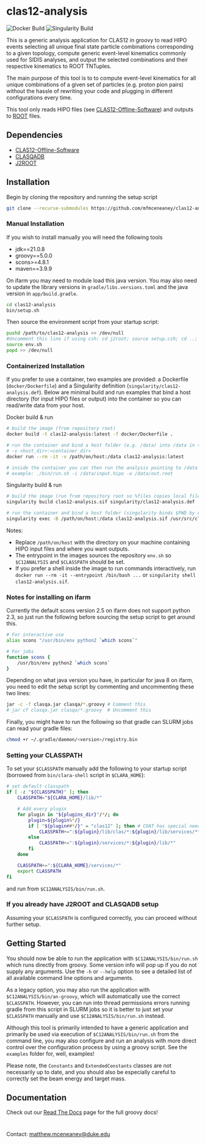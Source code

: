 # clas12-analysis
![Docker Build](https://github.com/mfmceneaney/clas12-analysis/actions/workflows/docker-image.yml/badge.svg)
![Singularity Build](https://github.com/mfmceneaney/clas12-analysis/actions/workflows/singularity-image.yml/badge.svg)

This is a generic analysis application for CLAS12 in groovy to read HIPO events selecting all unique final state particle combinations corresponding to a given topology,
compute generic event-level kinematics commonly used for SIDIS analyses, and output the selected combinations and their respective kinematics to ROOT TNTuples.

The main purpose of this tool is to to compute event-level kinematics for all unique combinations of a 
given set of particles (e.g. proton pion pairs) without the hassle of rewriting your code and plugging in different configurations every time.

This tool only reads HIPO files (see [CLAS12-Offline-Software](https://github.com/JeffersonLab/clas12-offline-software)) and outputs to 
[ROOT](https://root.cern) files.

## Dependencies
* [CLAS12-Offline-Software](https://github.com/JeffersonLab/clas12-offline-software)
* [CLASQADB](https://github.com/JeffersonLab/clasqaDB)
* [J2ROOT](https://github.com/drewkenjo/j2root)

## Installation
Begin by cloning the repository and running the setup script
```bash
git clone --recurse-submodules https://github.com/mfmceneaney/clas12-analysis.git
```

### Manual Installation
If you wish to install manually you will need the following tools
* jdk==21.0.8
* groovy==5.0.0
* scons>=4.8.1
* maven==3.9.9

On ifarm you may need to module load this java version.  You may also need to update the library versions in `gradle/libs.versions.toml` and the java version in `app/build.gradle`.
```bash
cd clas12-analysis
bin/setup.sh
```

Then source the environment script from your startup script:
```bash
pushd /path/to/clas12-analysis >> /dev/null
#Uncomment this line if using csh: cd j2root; source setup.csh; cd ..;
source env.sh
popd >> /dev/null
``` 

### Containerized Installation
If you prefer to use a container, two examples are provided: a Dockerfile (`docker/Dockerfile`) and
a Singularity definition (`singularity/clas12-analysis.def`). Below are minimal build and run examples that
bind a host directory (for input HIPO files or output) into the container so you can read/write data from your host.

Docker build & run

```bash
# build the image (from repository root)
docker build -t clas12-analysis:latest -f docker/Dockerfile .

# run the container and bind a host folder (e.g. /data) into /data in the container
# -v <host_dir>:<container_dir>
docker run --rm -it -v /path/on/host:/data clas12-analysis:latest

# inside the container you can then run the analysis pointing to /data
# example: ./bin/run.sh -i /data/input.hipo -o /data/out.root
```

Singularity build & run

```bash
# build the image (run from repository root so %files copies local files)
singularity build clas12-analysis.sif singularity/clas12-analysis.def

# run the container and bind a host folder (singularity binds $PWD by default; use -B to bind other paths)
singularity exec -B /path/on/host:/data clas12-analysis.sif /usr/src/clas12-analysis/bin/run.sh -i /data/input.hipo -o /data/out.root
```

Notes:
- Replace `/path/on/host` with the directory on your machine containing HIPO input files and where you want outputs.
- The entrypoint in the images sources the repository `env.sh` so `$C12ANALYSIS` and `$CLASSPATH` should be set.
- If you prefer a shell inside the image to run commands interactively, run `docker run --rm -it --entrypoint /bin/bash ...` or
    `singularity shell clas12-analysis.sif`.

### Notes for installing on ifarm

Currently the default scons version 2.5 on ifarm does not support python 2.3, so just run the following before sourcing the setup script to get around this.
```bash
# For interactive use
alias scons "/usr/bin/env python2 `which scons`"

# For jobs
function scons {
    /usr/bin/env python2 `which scons`
}
```

Depending on what java version you have, in particular for java 8 on ifarm, you need to edit the setup script by commenting and uncommenting these two lines:
```bash
jar -c -f clasqa.jar clasqa/*.groovy # Comment this
# jar cf clasqa.jar clasqa/*.groovy  # Uncomment this
```

Finally, you might have to run the following so that gradle can SLURM jobs can read your gradle files:
```bash
chmod +r ~/.gradle/daemon/<version>/registry.bin
```

### Setting your CLASSPATH
To set your `$CLASSPATH` manually add the following to your startup script (borrowed from `bin/clara-shell` script in `$CLARA_HOME`):

```bash
# set default classpath
if [ -z "${CLASSPATH}" ]; then
    CLASSPATH="${CLARA_HOME}/lib/*"

    # Add every plugin
    for plugin in "${plugins_dir}"/*/; do
        plugin=${plugin%*/}
        if [ "${plugin##*/}" = "clas12" ]; then # COAT has special needs
            CLASSPATH+=":${plugin}/lib/clas/*:${plugin}/lib/services/*"
        else
            CLASSPATH+=":${plugin}/services/*:${plugin}/lib/*"
        fi
    done

    CLASSPATH+=":${CLARA_HOME}/services/*"
    export CLASSPATH
fi
```
and run from `$C12ANALYSIS/bin/run.sh`.

### If you already have J2ROOT and CLASQADB setup
Assuming your `$CLASSPATH` is configured correctly, you can proceed without further setup.

## Getting Started
You should now be able to run the application with `$C12ANALYSIS/bin/run.sh` which runs directly from groovy.
Some version info will pop up if you do not supply any arguments.
Use the `-h` or  `--help` option to see a detailed list of all available command line options and arguments.

As a legacy option, you may also run the application with `$C12ANALYSIS/bin/an-groovy`, which will automatically use the correct `$CLASSPATH`.  However, you can run into thread permissions errors running gradle from this script in SLURM jobs so it is better to just set your `$CLASSPATH` manually and use `$C12ANALYSIS/bin/run.sh` instead.

Although this tool is primarily intended to have a generic application and primarily be used via execution of `$C12ANALYSIS/bin/run.sh` from the command line, you may also configure and run an analysis with more direct control over the configuration process by using a groovy script.  See the `examples` folder for, well, examples!

Please note, the `Constants` and `ExtendedConstants` classes are not necessarily up to date, and you should also be especially careful to correctly set the beam energy and target mass.

## Documentation
Check out our [Read The Docs](https://clas12-analysis.readthedocs.io/en/latest/) page for the full groovy docs!

#

Contact: matthew.mceneaney@duke.edu
